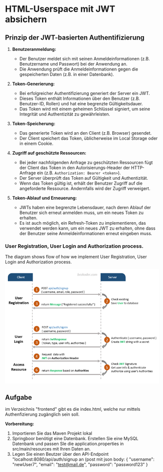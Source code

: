 # HTML-Userspace mit JWT absichern
## Prinzip der JWT-basierten Authentifizierung

1. **Benutzeranmeldung:**
   - Der Benutzer meldet sich mit seinen Anmeldeinformationen (z.B. Benutzername und Passwort) bei der Anwendung an.
   - Die Anwendung prüft die Anmeldeinformationen gegen die gespeicherten Daten (z.B. in einer Datenbank).

2. **Token-Generierung:**
   - Bei erfolgreicher Authentifizierung generiert der Server ein JWT.
   - Dieses Token enthält Informationen über den Benutzer (z.B. Benutzer-ID, Rollen) und hat eine begrenzte Gültigkeitsdauer.
   - Das Token wird mit einem geheimen Schlüssel signiert, um seine Integrität und Authentizität zu gewährleisten.

3. **Token-Speicherung:**
   - Das generierte Token wird an den Client (z.B. Browser) gesendet.
   - Der Client speichert das Token, üblicherweise im Local Storage oder in einem Cookie.

4. **Zugriff auf geschützte Ressourcen:**
   - Bei jeder nachfolgenden Anfrage zu geschützten Ressourcen fügt der Client das Token in den Autorisierungs-Header der HTTP-Anfrage ein (z.B. `Authorization: Bearer <token>`).
   - Der Server überprüft das Token auf Gültigkeit und Authentizität.
   - Wenn das Token gültig ist, erhält der Benutzer Zugriff auf die angeforderte Ressource. Andernfalls wird der Zugriff verweigert.

5. **Token-Ablauf und Erneuerung:**
   - JWTs haben eine begrenzte Lebensdauer, nach deren Ablauf der Benutzer sich erneut anmelden muss, um ein neues Token zu erhalten.
   - Es ist auch möglich, ein Refresh-Token zu implementieren, das verwendet werden kann, um ein neues JWT zu erhalten, ohne dass der Benutzer seine Anmeldeinformationen erneut eingeben muss.


### User Registration, User Login and Authorization process.
The diagram shows flow of how we implement User Registration, User Login and Authorization process.

![spring-boot-jwt-authentication-spring-security-flow](spring-boot-jwt-authentication-spring-security-flow.png)
## Aufgabe
im Verzeichnis "frontend" gibt es die index.html, welche nur mittels Authenfizierung zugänglich sein soll.

**Vorbereitung:**
1. Importieren Sie das Maven Projekt lokal
2. Springboor benötigt eine Datenbank. Erstellen Sie eine MySQL Datenbank und passen SIe die application.properties in src/main/resources mit Ihren Daten an.
3. Legen Sie einen Beutzer über den API-Endpoint "localhost:8080/api/auth/signup an (post mit json body: {
    "username": "newUser7",
    "email": "test@mail.de",
    "password": "password123"
}
